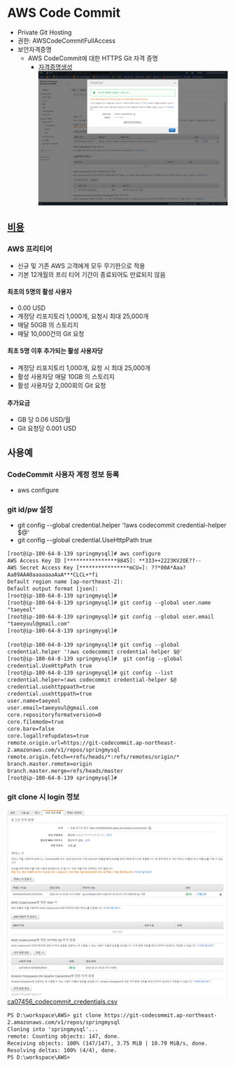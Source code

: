 # AWS Code Commit
- Private Git Hosting
- 권한: AWSCodeCommitFullAccess
- 보안자격증명
  - AWS CodeCommit에 대한 HTTPS Git 자격 증명  
    - [자격증명생성](./ca07456_codecommit_credentials.csv)
    ![CodeCommit-HTTPS-Git-자격증명.png](./img/CodeCommit-HTTPS-Git-자격증명.png)  

## [비용](https://aws.amazon.com/ko/codecommit/pricing/)  
### AWS 프리티어
- 신규 및 기존 AWS 고객에게 모두 무기한으로 적용
- 기본 12개월의 프리 티어 기간이 종료되어도 만료되지 않음

#### 최초의 5명의 활성 사용자
- 0.00 USD
- 계정당 리포지토리 1,000개, 요청시 최대 25,000개
- 매달 50GB 의 스토리지
- 매달 10,000건의 Git 요청

#### 최초 5명 이후 추가되는 활성 사용자당
- 계정당 리포지토리 1,000개, 요청 시 최대 25,000개
- 활성 사용자당 매달 10GB 의 스토리지
- 활성 사용자당 2,000회의 Git 요청

#### 추가요금
- GB 당 0.06 USD/월
- Git 요청당 0.001 USD

## 사용예
### CodeCommit 사용자 계정 정보 등록
- aws configure

### git id/pw 설정
- git config --global credential.helper '!aws codecommit credential-helper $@'
- git config --global credential.UseHttpPath true
```
[root@ip-100-64-8-139 springmysql]# aws configure
AWS Access Key ID [****************9845]: **333++2223KV2OE??--
AWS Secret Access Key [****************mCU=]: ??*00A*Aaa?Aa89AAA0aaaaaaaAaA***CLCL+*fi
Default region name [ap-northeast-2]:
Default output format [json]:
[root@ip-100-64-8-139 springmysql]#
[root@ip-100-64-8-139 springmysql]# git config --global user.name "taeyeol"
[root@ip-100-64-8-139 springmysql]# git config --global user.email "taeeyoul@gmail.com"
[root@ip-100-64-8-139 springmysql]#

[root@ip-100-64-8-139 springmysql]# git config --global credential.helper '!aws codecommit credential-helper $@'
[root@ip-100-64-8-139 springmysql]#  git config --global credential.UseHttpPath true
[root@ip-100-64-8-139 springmysql]# git config --list
credential.helper=!aws codecommit credential-helper $@
credential.usehttppaath=true
credential.usehttppath=true
user.name=taeyeol
user.email=taeeyoul@gmail.com
core.repositoryformatversion=0
core.filemode=true
core.bare=false
core.logallrefupdates=true
remote.origin.url=https://git-codecommit.ap-northeast-2.amazonaws.com/v1/repos/springmysql
remote.origin.fetch=+refs/heads/*:refs/remotes/origin/*
branch.master.remote=origin
branch.master.merge=refs/heads/master
[root@ip-100-64-8-139 springmysql]#
```

### git clone 시 login 정보
![CodeCommit-Credential.png](./img/CodeCommit-Credential.png)
[ca07456_codecommit_credentials.csv](./ca07456_codecommit_credentials.csv)
```
PS D:\workspace\AWS> git clone https://git-codecommit.ap-northeast-2.amazonaws.com/v1/repos/springmysql
Cloning into 'springmysql'...
remote: Counting objects: 147, done.
Receiving objects: 100% (147/147), 3.75 MiB | 10.79 MiB/s, done.
Resolving deltas: 100% (4/4), done.
PS D:\workspace\AWS>
```